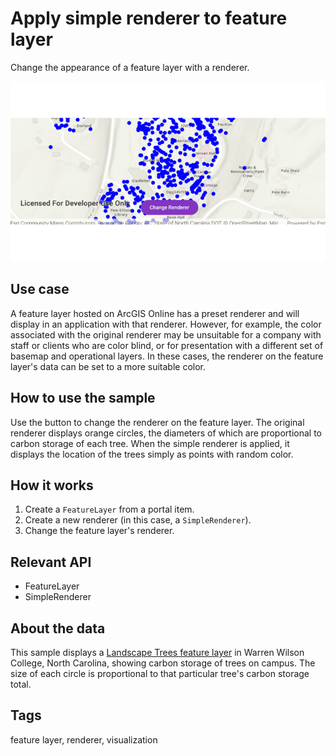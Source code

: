# Apply simple renderer to feature layer

Change the appearance of a feature layer with a renderer.

![Image of Apply simple renderer to feature layer sample](apply-simple-renderer-to-feature-layer.png)

## Use case

A feature layer hosted on ArcGIS Online has a preset renderer and will display in an application with that renderer. However, for example, the color associated with the original renderer may be unsuitable for a company with staff or clients who are color blind, or for presentation with a different set of basemap and operational layers. In these cases, the renderer on the feature layer's data can be set to a more suitable color.

## How to use the sample

Use the button to change the renderer on the feature layer. The original renderer displays orange circles, the diameters of which are proportional to carbon storage of each tree. When the simple renderer is applied, it displays the location of the trees simply as points with random color.

## How it works

1. Create a `FeatureLayer` from a portal item.
2. Create a new renderer (in this case, a `SimpleRenderer`).
3. Change the feature layer's renderer.

## Relevant API

* FeatureLayer
* SimpleRenderer

## About the data

This sample displays a [Landscape Trees feature layer](https://arcgis.com/home/item.html?id=6d41340931544829acc8f68c27e69dec) in Warren Wilson College, North Carolina, showing carbon storage of trees on campus. The size of each circle is proportional to that particular tree's carbon storage total.

## Tags

feature layer, renderer, visualization